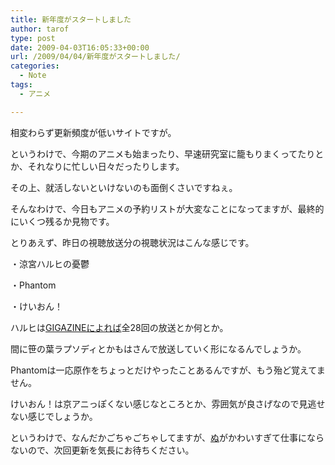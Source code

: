 ```yaml
---
title: 新年度がスタートしました
author: tarof
type: post
date: 2009-04-03T16:05:33+00:00
url: /2009/04/04/新年度がスタートしました/
categories:
  - Note
tags:
  - アニメ

---
```

相変わらず更新頻度が低いサイトですが。

というわけで、今期のアニメも始まったり、早速研究室に籠もりまくってたりとか、それなりに忙しい日々だったりします。
  
その上、就活しないといけないのも面倒くさいですねぇ。

そんなわけで、今日もアニメの予約リストが大変なことになってますが、最終的にいくつ残るか見物です。

とりあえず、昨日の視聴放送分の視聴状況はこんな感じです。
  
・涼宮ハルヒの憂鬱
  
・Phantom
  
・けいおん！

ハルヒは[GIGAZINEによれば][1]全28回の放送とか何とか。
  
間に笹の葉ラプソディとかもはさんで放送していく形になるんでしょうか。
  
Phantomは一応原作をちょっとだけやったことあるんですが、もう殆ど覚えてません。
  
けいおん！は京アニっぽくない感じなところとか、雰囲気が良さげなので見逃せない感じでしょうか。

というわけで、なんだかごちゃごちゃしてますが、[ぬ][2]がかわいすぎて仕事にならないので、次回更新を気長にお待ちください。

 [1]: http://gigazine.net/index.php?/news/comments/20090403_haruhi_2nd/
 [2]: http://hirotashion.jugem.jp/?eid=6060